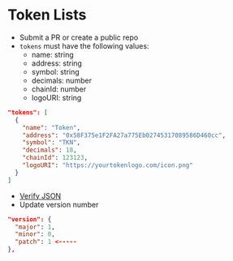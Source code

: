 # Token Lists

- Submit a PR or create a public repo
- `tokens` must have the following values:
  - name: string
  - address: string
  - symbol: string
  - decimals: number
  - chainId: number
  - logoURI: string

```json
"tokens": [
  {
    "name": "Token",
    "address": "0x58F375e1F2FA27a775Eb02745317089586D460cc",
    "symbol": "TKN",
    "decimals": 18,
    "chainId": 123123,
    "logoURI": "https://yourtokenlogo.com/icon.png"
  }
]
```

- [Verify JSON ](https://jsonlint.com/)
- Update version number

```json
"version": {
  "major": 1,
  "minor": 0,
  "patch": 1 <-----
},
```
